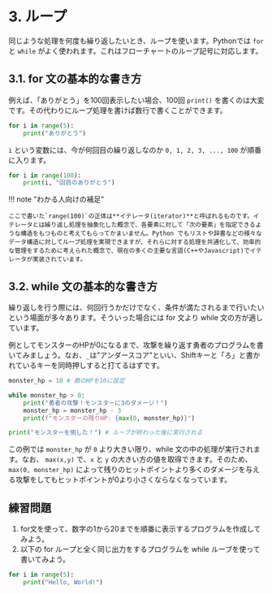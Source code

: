 # 3. ループ
同じような処理を何度も繰り返したいとき、ループを使います。Pythonでは `for` と `while` がよく使われます。これはフローチャートのループ記号に対応します。

## 3.1. for 文の基本的な書き方
例えば、「ありがとう」を100回表示したい場合、100回 `print()` を書くのは大変です。その代わりにループ処理を書けば数行で書くことができます。

```python
for i in range(5):
    print("ありがとう")
```

`i` という変数には、今が何回目の繰り返しなのか `0, 1, 2, 3, ..., 100` が順番に入ります。

```python
for i in range(100):
    print(i, "回目のありがとう")
```

!!! note "わかる人向けの補足"

    ここで書いた`range(100)`の正体は**イテレータ(iterator)**と呼ばれるものです。イテレータとは繰り返し処理を抽象化した概念で、各要素に対して「次の要素」を指定できるような構造をもつものと考えてもらってかまいません。Python でもリストや辞書などの様々なデータ構造に対してループ処理を実現できますが、それらに対する処理を共通化して、効率的な管理をするために考えられた概念で、現在の多くの主要な言語(C++やJavascript)でイテレータが実装されています。

## 3.2. while 文の基本的な書き方
繰り返しを行う際には、何回行うかだけでなく、条件が満たされるまで行いたいという場面が多々あります。そういった場合には for 文より while 文の方が適しています。

例としてモンスターのHPが0になるまで、攻撃を繰り返す勇者のプログラムを書いてみましょう。なお、`_`は"アンダースコア"といい、Shiftキーと「ろ」と書かれているキーを同時押しすると打てるはずです。

```python
monster_hp = 10 # 敵のHPを10に設定

while monster_hp > 0:
    print("勇者の攻撃！モンスターに3のダメージ！")
    monster_hp = monster_hp - 3
    print(f"モンスターの残りHP: {max(0, monster_hp)}")

print("モンスターを倒した！") # ループが終わった後に実行される
```

この例では `monster_hp` が `0` より大きい限り、while 文の中の処理が実行されます。なお、 `max(x,y)` で、`x` と `y` の大きい方の値を取得できます。そのため、`max(0, monster_hp)` によって残りのヒットポイントより多くのダメージを与える攻撃をしてもヒットポイントが0より小さくならなくなっています。

## 練習問題
1. for文を使って、数字の1から20までを順番に表示するプログラムを作成してみよう。
2. 以下の for ループと全く同じ出力をするプログラムを while ループを使って書いてみよう。
```python
for i in range(5):
    print("Hello, World!")
```